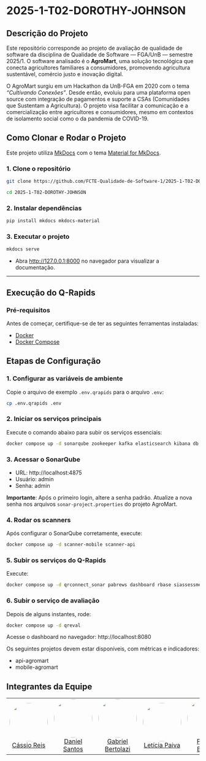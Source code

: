 # 2025-1-T02-DOROTHY-JOHNSON

## Descrição do Projeto

Este repositório corresponde ao projeto de avaliação de qualidade de software da disciplina de Qualidade de Software — FGA/UnB — semestre 2025/1. O software analisado é o **AgroMart**, uma solução tecnológica que conecta agricultores familiares a consumidores, promovendo agricultura sustentável, comércio justo e inovação digital.

O AgroMart surgiu em um Hackathon da UnB-FGA em 2020 com o tema *“Cultivando Conexões”*. Desde então, evoluiu para uma plataforma open source com integração de pagamentos e suporte a CSAs (Comunidades que Sustentam a Agricultura). O projeto visa facilitar a comunicação e a comercialização entre agricultores e consumidores, mesmo em contextos de isolamento social como o da pandemia de COVID-19.


## Como Clonar e Rodar o Projeto

Este projeto utiliza [MkDocs](https://www.mkdocs.org/) com o tema [Material for MkDocs](https://squidfunk.github.io/mkdocs-material/).

### 1. Clone o repositório

```bash
git clone https://github.com/FCTE-Qualidade-de-Software-1/2025-1-T02-DOROTHY-JOHNSON.git

cd 2025-1-T02-DOROTHY-JOHNSON
```

### 2. Instalar dependências 
```bash
pip install mkdocs mkdocs-material
```

### 3. Executar o projeto
```bash
mkdocs serve
```
- Abra http://127.0.0.1:8000 no navegador para visualizar a documentação.

---

## Execução do Q-Rapids

### Pré-requisitos

Antes de começar, certifique-se de ter as seguintes ferramentas instaladas:

- [Docker](https://www.docker.com/)
- [Docker Compose](https://docs.docker.com/compose/)

## Etapas de Configuração

### 1. Configurar as variáveis de ambiente

Copie o arquivo de exemplo `.env.qrapids` para o arquivo `.env`:

```bash
cp .env.qrapids .env
```

### 2. Iniciar os serviços principais

Execute o comando abaixo para subir os serviços essenciais:

```bash
docker compose up -d sonarqube zookeeper kafka elasticsearch kibana db
```

### 3. Acessar o SonarQube

- URL: http://localhost:4875
- Usuário: admin
- Senha: admin

**Importante**: Após o primeiro login, altere a senha padrão.
Atualize a nova senha nos arquivos `sonar-project.properties` do projeto AgroMart.

### 4. Rodar os scanners

Após configurar o SonarQube corretamente, execute:

```bash
docker compose up -d scanner-mobile scanner-api
```

### 5. Subir os serviços do Q-Rapids

Execute:

```bash
docker compose up -d qrconnect_sonar pabrews dashboard rbase siassessment-rest forecast-rest
```

### 6. Subir o serviço de avaliação

Depois de alguns instantes, rode:

```bash
docker compose up -d qreval
```

Acesse o dashboard no navegador: http://localhost:8080

Os seguintes projetos devem estar disponíveis, com métricas e indicadores:
- api-agromart
- mobile-agromart

## Integrantes da Equipe

<table style="width: 100%;">
  <tr>
    <td align="center">
      <a href="https://github.com/csreis72" target="_blank" rel="noopener">
        <img src="https://avatars.githubusercontent.com/u/112133277?v=4" width="100px" style="border-radius:50%">
        <br>
        Cássio Reis
      </a>
    </td>
    <td align="center">
      <a href="https://github.com/DanielCoimbra" target="_blank" rel="noopener">
        <img src="https://avatars.githubusercontent.com/u/49206670?v=4" width="100px" style="border-radius:50%">
        <br>
        Daniel Santos
      </a>
    </td>
    <td align="center">
      <a href="https://github.com/Bertolazi" target="_blank" rel="noopener">
        <img src="https://avatars.githubusercontent.com/u/122479691?v=4" width="100px" style="border-radius:50%">
        <br>
        Gabriel Bertolazi
      </a>
    </td>
    <td align="center">
      <a href="https://github.com/leticiakrpaiva" target="_blank" rel="noopener">
        <img src="https://avatars.githubusercontent.com/u/114038884?v=4" width="100px" style="border-radius:50%">
        <br>
        Letícia Paiva
      </a>
    </td>
    <td align="center">
      <a href="https://github.com/PhilipeSousa" target="_blank" rel="noopener">
        <img src="https://avatars.githubusercontent.com/u/78869177?v=4" width="100px" style="border-radius:50%">
        <br>
        Philipe Barros
      </a>
    </td>
  </tr>
</table>
